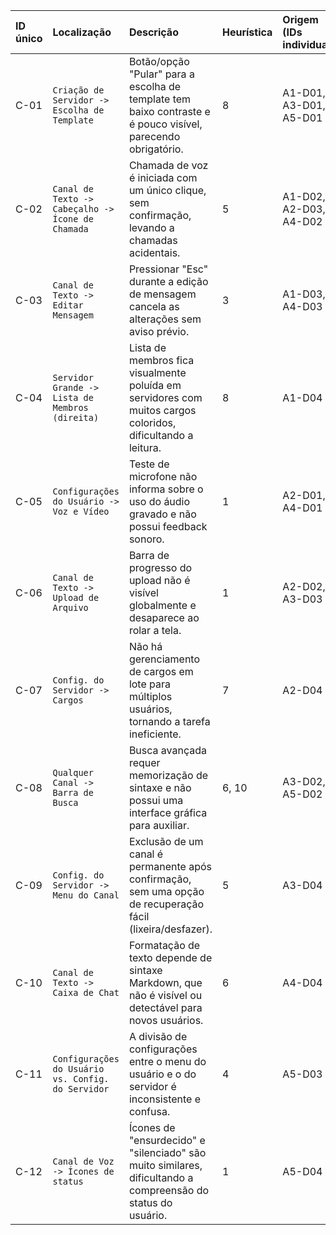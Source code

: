 | ID único | Localização                                  | Descrição                                                                                                    | Heurística              | Origem (IDs individuais)        | Único/Repetido |
| :------- | :------------------------------------------- | :----------------------------------------------------------------------------------------------------------- | :---------------------- | :------------------------------ | :------------- |
| C-01     | `Criação de Servidor -> Escolha de Template`   | Botão/opção "Pular" para a escolha de template tem baixo contraste e é pouco visível, parecendo obrigatório.     | 8                       | A1-D01, A3-D01, A5-D01          | Repetido       |
| C-02     | `Canal de Texto -> Cabeçalho -> Ícone de Chamada` | Chamada de voz é iniciada com um único clique, sem confirmação, levando a chamadas acidentais.                  | 5                       | A1-D02, A2-D03, A4-D02          | Repetido       |
| C-03     | `Canal de Texto -> Editar Mensagem`            | Pressionar "Esc" durante a edição de mensagem cancela as alterações sem aviso prévio.                          | 3                       | A1-D03, A4-D03                  | Repetido       |
| C-04     | `Servidor Grande -> Lista de Membros (direita)` | Lista de membros fica visualmente poluída em servidores com muitos cargos coloridos, dificultando a leitura.  | 8                       | A1-D04                          | Único          |
| C-05     | `Configurações do Usuário -> Voz e Vídeo`      | Teste de microfone não informa sobre o uso do áudio gravado e não possui feedback sonoro.                      | 1                       | A2-D01, A4-D01                  | Repetido       |
| C-06     | `Canal de Texto -> Upload de Arquivo`          | Barra de progresso do upload não é visível globalmente e desaparece ao rolar a tela.                            | 1                       | A2-D02, A3-D03                  | Repetido       |
| C-07     | `Config. do Servidor -> Cargos`                | Não há gerenciamento de cargos em lote para múltiplos usuários, tornando a tarefa ineficiente.                  | 7                       | A2-D04                          | Único          |
| C-08     | `Qualquer Canal -> Barra de Busca`             | Busca avançada requer memorização de sintaxe e não possui uma interface gráfica para auxiliar.                 | 6, 10                   | A3-D02, A5-D02                  | Repetido       |
| C-09     | `Config. do Servidor -> Menu do Canal`         | Exclusão de um canal é permanente após confirmação, sem uma opção de recuperação fácil (lixeira/desfazer).    | 5                       | A3-D04                          | Único          |
| C-10     | `Canal de Texto -> Caixa de Chat`              | Formatação de texto depende de sintaxe Markdown, que não é visível ou detectável para novos usuários.           | 6                       | A4-D04                          | Único          |
| C-11     | `Configurações do Usuário vs. Config. do Servidor` | A divisão de configurações entre o menu do usuário e o do servidor é inconsistente e confusa.                  | 4                       | A5-D03                          | Único          |
| C-12     | `Canal de Voz -> Ícones de status`             | Ícones de "ensurdecido" e "silenciado" são muito similares, dificultando a compreensão do status do usuário.   | 1                       | A5-D04                          | Único          |
